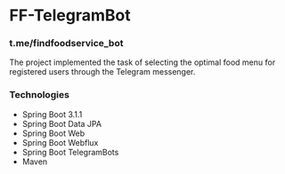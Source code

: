 # FF-TelegramBot
### t.me/findfoodservice_bot
The project implemented the task of selecting the optimal food menu for registered users through the Telegram messenger.
### Technologies
* Spring Boot 3.1.1
* Spring Boot Data JPA
* Spring Boot Web
* Spring Boot Webflux
* Spring Boot TelegramBots
* Maven
